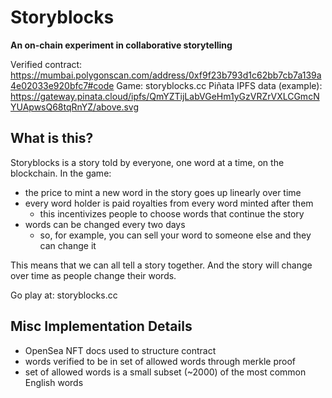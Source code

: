 # Storyblocks
**An on-chain experiment in collaborative storytelling**

Verified contract: https://mumbai.polygonscan.com/address/0xf9f23b793d1c62bb7cb7a139a4e02033e920bfc7#code
Game: storyblocks.cc
Piñata IPFS data (example): https://gateway.pinata.cloud/ipfs/QmYZTijLabVGeHm1yGzVRZrVXLCGmcNYUApwsQ68tqRnYZ/above.svg

## What is this?
Storyblocks is a story told by everyone, one word at a time, on the blockchain. In the game:
- the price to mint a new word in the story goes up linearly over time
- every word holder is paid royalties from every word minted after them
	- this incentivizes people to choose words that continue the story
- words can be changed every two days
	- so, for example, you can sell your word to someone else and they can change it

This means that we can all tell a story together. And the story will change over time as people change their words.

Go play at: storyblocks.cc

## Misc Implementation Details
- OpenSea NFT docs used to structure contract
- words verified to be in set of allowed words through merkle proof
- set of allowed words is a small subset (~2000) of the most common English words



